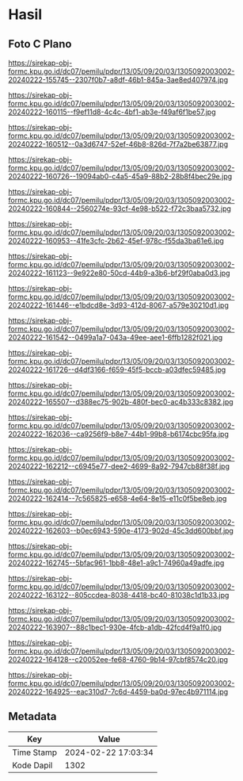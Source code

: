 # Hasil

## Foto C Plano

https://sirekap-obj-formc.kpu.go.id/dc07/pemilu/pdpr/13/05/09/20/03/1305092003002-20240222-155745--2307f0b7-a8df-46b1-845a-3ae8ed407974.jpg

https://sirekap-obj-formc.kpu.go.id/dc07/pemilu/pdpr/13/05/09/20/03/1305092003002-20240222-160115--f9ef11d8-4c4c-4bf1-ab3e-f49af6f1be57.jpg

https://sirekap-obj-formc.kpu.go.id/dc07/pemilu/pdpr/13/05/09/20/03/1305092003002-20240222-160512--0a3d6747-52ef-46b8-826d-7f7a2be63877.jpg

https://sirekap-obj-formc.kpu.go.id/dc07/pemilu/pdpr/13/05/09/20/03/1305092003002-20240222-160726--19094ab0-c4a5-45a9-88b2-28b8f4bec29e.jpg

https://sirekap-obj-formc.kpu.go.id/dc07/pemilu/pdpr/13/05/09/20/03/1305092003002-20240222-160844--2560274e-93cf-4e98-b522-f72c3baa5732.jpg

https://sirekap-obj-formc.kpu.go.id/dc07/pemilu/pdpr/13/05/09/20/03/1305092003002-20240222-160953--41fe3cfc-2b62-45ef-978c-f55da3ba61e6.jpg

https://sirekap-obj-formc.kpu.go.id/dc07/pemilu/pdpr/13/05/09/20/03/1305092003002-20240222-161123--9e922e80-50cd-44b9-a3b6-bf29f0aba0d3.jpg

https://sirekap-obj-formc.kpu.go.id/dc07/pemilu/pdpr/13/05/09/20/03/1305092003002-20240222-161446--e1bdcd8e-3d93-412d-8067-a579e30210d1.jpg

https://sirekap-obj-formc.kpu.go.id/dc07/pemilu/pdpr/13/05/09/20/03/1305092003002-20240222-161542--0499a1a7-043a-49ee-aee1-6ffb1282f021.jpg

https://sirekap-obj-formc.kpu.go.id/dc07/pemilu/pdpr/13/05/09/20/03/1305092003002-20240222-161726--d4df3166-f659-45f5-bccb-a03dfec59485.jpg

https://sirekap-obj-formc.kpu.go.id/dc07/pemilu/pdpr/13/05/09/20/03/1305092003002-20240222-165507--d388ec75-902b-480f-bec0-ac4b333c8382.jpg

https://sirekap-obj-formc.kpu.go.id/dc07/pemilu/pdpr/13/05/09/20/03/1305092003002-20240222-162036--ca9256f9-b8e7-44b1-99b8-b6174cbc95fa.jpg

https://sirekap-obj-formc.kpu.go.id/dc07/pemilu/pdpr/13/05/09/20/03/1305092003002-20240222-162212--c6945e77-dee2-4699-8a92-7947cb88f38f.jpg

https://sirekap-obj-formc.kpu.go.id/dc07/pemilu/pdpr/13/05/09/20/03/1305092003002-20240222-162414--7c565825-e658-4e64-8e15-e11c0f5be8eb.jpg

https://sirekap-obj-formc.kpu.go.id/dc07/pemilu/pdpr/13/05/09/20/03/1305092003002-20240222-162603--b0ec6943-590e-4173-902d-45c3dd600bbf.jpg

https://sirekap-obj-formc.kpu.go.id/dc07/pemilu/pdpr/13/05/09/20/03/1305092003002-20240222-162745--5bfac961-1bb8-48e1-a9c1-74960a49adfe.jpg

https://sirekap-obj-formc.kpu.go.id/dc07/pemilu/pdpr/13/05/09/20/03/1305092003002-20240222-163122--805ccdea-8038-4418-bc40-81038c1d1b33.jpg

https://sirekap-obj-formc.kpu.go.id/dc07/pemilu/pdpr/13/05/09/20/03/1305092003002-20240222-163907--88c1bec1-930e-4fcb-a1db-42fcd4f9a1f0.jpg

https://sirekap-obj-formc.kpu.go.id/dc07/pemilu/pdpr/13/05/09/20/03/1305092003002-20240222-164128--c20052ee-fe68-4760-9b14-97cbf8574c20.jpg

https://sirekap-obj-formc.kpu.go.id/dc07/pemilu/pdpr/13/05/09/20/03/1305092003002-20240222-164925--eac310d7-7c6d-4459-ba0d-97ec4b971114.jpg


## Metadata

| Key        | Value               |
| ---------- | ------------------- |
| Time Stamp | 2024-02-22 17:03:34 |
| Kode Dapil | 1302                |



